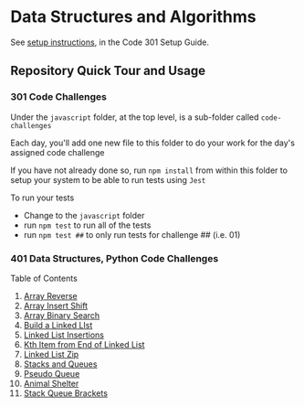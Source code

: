 # Data Structures and Algorithms

See [setup instructions](https://codefellows.github.io/setup-guide/code-301/3-code-challenges), in the Code 301 Setup Guide.

## Repository Quick Tour and Usage

### 301 Code Challenges

Under the `javascript` folder, at the top level, is a sub-folder called `code-challenges`

Each day, you'll add one new file to this folder to do your work for the day's assigned code challenge

If you have not already done so, run `npm install` from within this folder to setup your system to be able to run tests using `Jest`

To run your tests

- Change to the `javascript` folder
- run `npm test` to run all of the tests
- run `npm test ##` to only run tests for challenge ## (i.e. 01)

### 401 Data Structures, Python Code Challenges

Table of Contents

1. [Array Reverse](python/array_reverse/README.md)
2. [Array Insert Shift](python/array_insert_shift/README.md)
3. [Array Binary Search](python/array-binary-search/README.md)
4. [Build a Linked LIst](python/docs/linked_list/README.md)
5. [Linked List Insertions](python/docs/linked_list_insertions/README.md)
6. [Kth Item from End of Linked List](python/docs/linked_list_kth/README.md)
7. [Linked List Zip](python/docs/linked_list_zip/README.md)
8. [Stacks and Queues](python/docs/stack_and_queue/README.md)
9. [Pseudo Queue](python/docs/stack_queue_pseudo/README.md)
10. [Animal Shelter](python/docs/stack_queue_animal_shelter/README.md)
11. [Stack Queue Brackets](python/docs/stack_queue_brackets/README.md)
